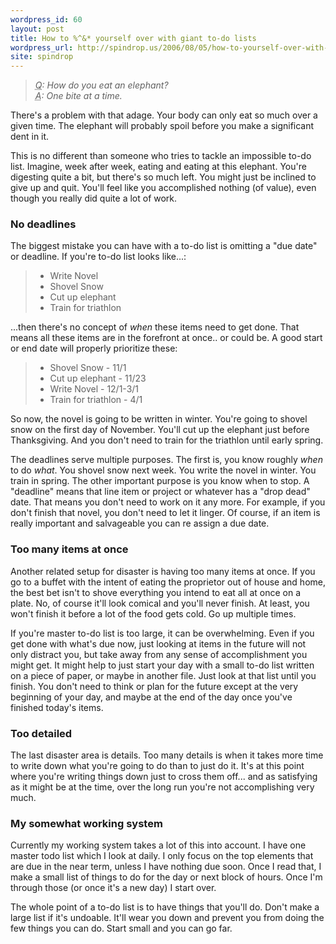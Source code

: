 ```yaml
---
wordpress_id: 60
layout: post
title: How to %^&* yourself over with giant to-do lists
wordpress_url: http://spindrop.us/2006/08/05/how-to-yourself-over-with-giant-to-do-lists/
site: spindrop
---
```

> *<abbr title="Question">Q</abbr>: How do you eat an elephant?<br/>
> <abbr title="Answer">A</abbr>: One bite at a time.*

There's a problem with that adage.  Your body can only eat so much over a given time.  The elephant will probably spoil before you make a significant dent in it.

This is no different than someone who tries to tackle an impossible to-do list.  Imagine, week after week, eating and eating at this elephant.  You're digesting quite a bit, but there's so much left.  You might just be inclined to give up and quit.  You'll feel like you accomplished nothing (of value), even though you really did quite a lot of work.

<!--more-->

### No deadlines

The biggest mistake you can have with a to-do list is omitting a "due date" or deadline.  If you're to-do list looks like...:

>	* Write Novel
>	* Shovel Snow
>	* Cut up elephant
>	* Train for triathlon

...then there's no concept of *when* these items need to get done.  That means all these items are in the forefront at once.. or could be.  A good start or end date will properly prioritize these:

>	* Shovel Snow - 11/1
>	* Cut up elephant - 11/23
>	* Write Novel - 12/1-3/1
>	* Train for triathlon - 4/1

So now, the novel is going to be written in winter.  You're going to shovel snow on the first day of November.  You'll cut up the elephant just before Thanksgiving.  And you don't need to train for the triathlon until early spring.

The deadlines serve multiple purposes.  The first is, you know roughly *when* to do *what*.  You shovel snow next week.  You write the novel in winter.  You train in spring.  The other important purpose is you know when to stop.  A "deadline" means that line item or project or whatever has a "drop dead" date.  That means you don't need to work on it any more.  For example, if you don't finish that novel, you don't need to let it linger.  Of course, if an item is really important and salvageable you can re assign a due date.

### Too many items at once

Another related setup for disaster is having too many items at once.  If you go to a buffet with the intent of eating the proprietor out of house and home, the best bet isn't to shove everything you intend to eat all at once on a plate.  No, of course it'll look comical and you'll never finish.  At least, you won't finish it before a lot of the food gets cold.  Go up multiple times.

If you're master to-do list is too large, it can be overwhelming.  Even if you get done with what's due now, just looking at items in the future will not only distract you, but take away from any sense of accomplishment you might get.  It might help to just start your day with a small to-do list written on a piece of paper, or maybe in another file.  Just look at that list until you finish.  You don't need to think or plan for the future except at the very beginning of your day, and maybe at the end of the day once you've finished today's items.

### Too detailed

The last disaster area is details.  Too many details is when it takes more time to write down what you're going to do than to just do it.  It's at this point where you're writing things down just to cross them off... and as satisfying as it might be at the time, over the long run you're not accomplishing very much.

### My somewhat working system

Currently my working system takes a lot of this into account.  I have one master todo list which I look at daily.  I only focus on the top elements that are due in the near term, unless I have nothing due soon.  Once I read that, I make a small list of things to do for the day or next block of hours.  Once I'm through those (or once it's a new day) I start over.

The whole point of a to-do list is to have things that you'll do.  Don't make a large list if it's undoable.  It'll wear you down and prevent you from doing the few things you can do.  Start small and you can go far.
